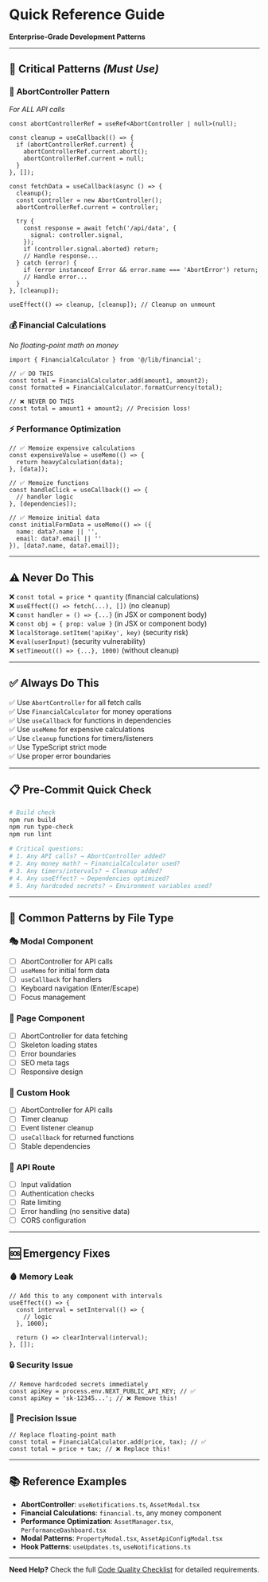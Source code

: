 # Quick Reference Guide
**Enterprise-Grade Development Patterns**

---

## 🚨 **Critical Patterns** *(Must Use)*

### 🔄 **AbortController Pattern** 
*For ALL API calls*

```tsx
const abortControllerRef = useRef<AbortController | null>(null);

const cleanup = useCallback(() => {
  if (abortControllerRef.current) {
    abortControllerRef.current.abort();
    abortControllerRef.current = null;
  }
}, []);

const fetchData = useCallback(async () => {
  cleanup();
  const controller = new AbortController();
  abortControllerRef.current = controller;
  
  try {
    const response = await fetch('/api/data', {
      signal: controller.signal,
    });
    if (controller.signal.aborted) return;
    // Handle response...
  } catch (error) {
    if (error instanceof Error && error.name === 'AbortError') return;
    // Handle error...
  }
}, [cleanup]);

useEffect(() => cleanup, [cleanup]); // Cleanup on unmount
```

### 💰 **Financial Calculations**
*No floating-point math on money*

```tsx
import { FinancialCalculator } from '@/lib/financial';

// ✅ DO THIS
const total = FinancialCalculator.add(amount1, amount2);
const formatted = FinancialCalculator.formatCurrency(total);

// ❌ NEVER DO THIS
const total = amount1 + amount2; // Precision loss!
```

### ⚡ **Performance Optimization**

```tsx
// ✅ Memoize expensive calculations
const expensiveValue = useMemo(() => {
  return heavyCalculation(data);
}, [data]);

// ✅ Memoize functions
const handleClick = useCallback(() => {
  // handler logic
}, [dependencies]);

// ✅ Memoize initial data
const initialFormData = useMemo(() => ({
  name: data?.name || '',
  email: data?.email || ''
}), [data?.name, data?.email]);
```

---

## ⚠️ **Never Do This**

❌ `const total = price * quantity` (financial calculations)  
❌ `useEffect(() => fetch(...), [])` (no cleanup)  
❌ `const handler = () => {...}` (in JSX or component body)  
❌ `const obj = { prop: value }` (in JSX or component body)  
❌ `localStorage.setItem('apiKey', key)` (security risk)  
❌ `eval(userInput)` (security vulnerability)  
❌ `setTimeout(() => {...}, 1000)` (without cleanup)

---

## ✅ **Always Do This**

✅ Use `AbortController` for all fetch calls  
✅ Use `FinancialCalculator` for money operations  
✅ Use `useCallback` for functions in dependencies  
✅ Use `useMemo` for expensive calculations  
✅ Use `cleanup` functions for timers/listeners  
✅ Use TypeScript strict mode  
✅ Use proper error boundaries  

---

## 📋 **Pre-Commit Quick Check**

```bash
# Build check
npm run build
npm run type-check
npm run lint

# Critical questions:
# 1. Any API calls? → AbortController added?
# 2. Any money math? → FinancialCalculator used?
# 3. Any timers/intervals? → Cleanup added?
# 4. Any useEffect? → Dependencies optimized?
# 5. Any hardcoded secrets? → Environment variables used?
```

---

## 🔗 **Common Patterns by File Type**

### 🎭 **Modal Component**
- [ ] AbortController for API calls
- [ ] `useMemo` for initial form data  
- [ ] `useCallback` for handlers
- [ ] Keyboard navigation (Enter/Escape)
- [ ] Focus management

### 📄 **Page Component** 
- [ ] AbortController for data fetching
- [ ] Skeleton loading states
- [ ] Error boundaries
- [ ] SEO meta tags
- [ ] Responsive design

### 🎣 **Custom Hook**
- [ ] AbortController for API calls
- [ ] Timer cleanup
- [ ] Event listener cleanup  
- [ ] `useCallback` for returned functions
- [ ] Stable dependencies

### 🔗 **API Route**
- [ ] Input validation
- [ ] Authentication checks
- [ ] Rate limiting
- [ ] Error handling (no sensitive data)
- [ ] CORS configuration

---

## 🆘 **Emergency Fixes**

### 🩸 **Memory Leak**
```tsx
// Add this to any component with intervals
useEffect(() => {
  const interval = setInterval(() => {
    // logic
  }, 1000);
  
  return () => clearInterval(interval);
}, []);
```

### 🔒 **Security Issue**
```tsx
// Remove hardcoded secrets immediately
const apiKey = process.env.NEXT_PUBLIC_API_KEY; // ✅
const apiKey = 'sk-12345...'; // ❌ Remove this!
```

### 💸 **Precision Issue**
```tsx
// Replace floating-point math
const total = FinancialCalculator.add(price, tax); // ✅
const total = price + tax; // ❌ Replace this!
```

---

## 📚 **Reference Examples**

- **AbortController**: `useNotifications.ts`, `AssetModal.tsx`
- **Financial Calculations**: `financial.ts`, any money component
- **Performance Optimization**: `AssetManager.tsx`, `PerformanceDashboard.tsx`
- **Modal Patterns**: `PropertyModal.tsx`, `AssetApiConfigModal.tsx`
- **Hook Patterns**: `useUpdates.ts`, `useNotifications.ts`

---

**Need Help?** Check the full [Code Quality Checklist](./CODE_QUALITY_CHECKLIST.md) for detailed requirements. 